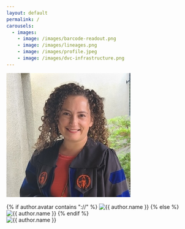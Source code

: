 ```yaml
---
layout: default
permalink: /
carousels:
  - images:
    - image: /images/barcode-readout.png
    - image: /images/lineages.png
    - image: /images/profile.jpeg
    - image: /images/dvc-infrastructure.png
---
```


![im](/images/profile.jpeg)

<div class="author__avatar">
    {% if author.avatar contains "://" %}
    	<img src="{{ author.avatar }}" alt="{{ author.name }}">
    {% else %}
    	<img src="{{ author.avatar | prepend: "/images/" | prepend: base_path }}" class="author__avatar" alt="{{ author.name }}">
    {% endif %}
</div>

<div class="author__avatar">
    <img src="{{base_path}}/images/{{ author.avatar }}" alt="{{ author.name }}">
</div>
<style>
author__avatar {
  display: table-cell;
  vertical-align: top;
  width: 36px;
  @include breakpoint($large) {
    display: block;
    width: auto;
    height: auto;
  }
  img {
    max-width: 175px;
    border-radius: 50%;
    @include breakpoint($large) {
      padding: 5px;
      border: 1px solid $border-color;
    }
  }
}
</style>